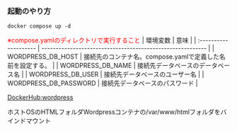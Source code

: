 ### 起動のやり方
```
docker compose up -d
```
<font color="red">※compose.yamlのディレクトリで実行すること</font>
| 環境変数              | 意味                                                       | 
| :-------------------- | ---------------------------------------------------------- | 
| WORDPRESS_DB_HOST     | 接続先のコンテナ名。compose.yamlで定義した名前を設定する。 | 
| WORDPRESS_DB_NAME     | 接続先データベースのデータベース名                         | 
| WORDPRESS_DB_USER     | 接続先データベースのユーザー名                             | 
| WORDPRESS_DB_PASSWORD | 接続先データベースのパスワード                             | 

 

[DockerHub:wordpress](https://hub.docker.com/_/wordpress)

ホストOSのHTMLフォルダWordpressコンテナの/var/www/htmlフォルダをバインドマウント